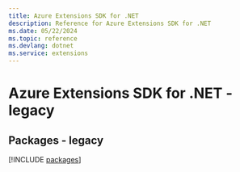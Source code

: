 ```yaml
---
title: Azure Extensions SDK for .NET
description: Reference for Azure Extensions SDK for .NET
ms.date: 05/22/2024
ms.topic: reference
ms.devlang: dotnet
ms.service: extensions
---
```

# Azure Extensions SDK for .NET - legacy
## Packages - legacy
[!INCLUDE [packages](extensions-index.md)]